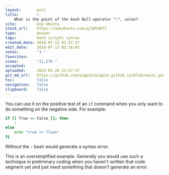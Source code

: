 ```yaml
---
layout:       post
title:        >
    What is the point of the bash Null-operator ":", colon?
site:         Ask Ubuntu
stack_url:    https://askubuntu.com/q/1054677
type:         Answer
tags:         bash scripts syntax
created_date: 2018-07-13 01:57:37
edit_date:    2018-07-13 02:16:03
votes:        "3 "
favorites:    
views:        "11,576 "
accepted:     
uploaded:     2024-05-26 21:57:37
git_md_url:   https://github.com/pippim/pippim.github.io/blob/main/_posts/2018/2018-07-13-What-is-the-point-of-the-bash-Null-operator-____-colon_.md
toc:          false
navigation:   false
clipboard:    false
---
```


You can use it on the positive test of an `if` command when you only want to do something on the negative side. For example:



``` bash
if [[ True == False ]]; then
    :
else
    echo "true <> flase"
fi
```

Without the `:` bash would generate a syntax error.

This is an oversimplified example. Generally you would use such a technique in preliminary coding when you haven't written that code segment yet and just need something that doesn't generate an error.
